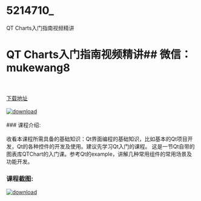 # 5214710_
QT Charts入门指南视频精讲
# QT Charts入门指南视频精讲## 微信：mukewang8
<br/></br>[下载地址](http://www.36tz.cn/article/5214710 "下载地址")
<br/></br>[![download](http://36tz.cn/muke_img/2020_08_1-8.png "下载地址")](http://www.36tz.cn/article/5214710 "下载地址")
<br/></br>### 课程介绍:<br/></br>收看本课程所需具备的基础知识：Qt界面编程的基础知识，比如基本的Qt项目开发，Qt的各种控件的开发及使用。建议先学习Qt入门的课程。 这是一节Qt自带的图表库QTChart的入门课。参考Qt的example，讲解几种常用组件的常用场景及功能开发。

### 课程截图:
[![download](http://36tz.cn/muke_img/2020_08_2-8.png "下载地址")](http://www.36tz.cn/article/5214710 "下载地址")
